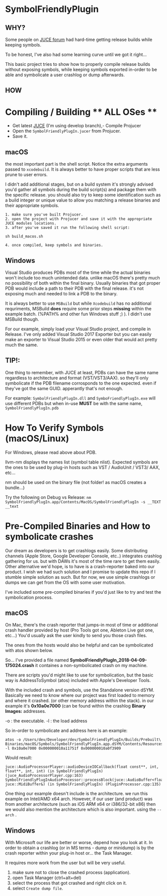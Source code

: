 SymbolFriendlyPlugin
====================

WHY?
----
Some people on [JUCE forum](https://forum.juce.com/t/generating-osx-dsyms-and-still-stripping-symbols/23731) had hard-time getting release builds while keeping symbols.

To be honest, I've also had some learning curve until we got it right...

This basic project tries to show how to properly compile release builds without exposing symbols, while keeping symbols exported in-order to be able and symbolicate a user crashlog or dump afterwards.

HOW
---

Compiling / Building ** ALL OSes **
===================================

- Get latest [JUCE](https://github.com/WeAreROLI/JUCE/) (I'm using develop branch),- Compile Projucer
- Open the `SymbolFriendlyPlugIn.jucer` from Projucer.
- Save it.


macOS
-----

the most important part is the shell script.
Notice the extra arguments passed to `xcodebuild`.
It is always better to have proper scripts that are less prune to user errors.

I didn't add additional stages, but on a build system it's strongly advised you'd gather all symbols during the build script(s) and package them with the specific release.
you should also try to keep some identification such as a build integer or unique value to allow you matching a release binaries and their appropriate symbols.

    1. make sure you've built Projucer.
    2. open the project with Projucer and save it with the appropriate JUCE modules locations.
    3. after you've saved it run the following shell script:

`sh build_macos.sh`

    4. once compiled, keep symbols and binaries.

Windows
-------

Visual Studio produces PDBs most of the time while the actual binaries won't include too much unintended data. unlike macOS there's pretty much no possibility of both within the final binary.
Usually binaries that got proper PDB would include a path to their PDB with the final release. it's not exposing much and needed to link a PDB to the binary.

It is always better to use `MSBuild` but while `Xcodebuild` has no additional requriments,  MSBuild __does__ require some prior steps **missing** within the example batch. (%PATH% and other fun Windows stuff ;) ).
I didn't use MSBuild though.

For our example, simply load your Visual Studio project, and compile in Release.
I've only added Visual Studio 2017 Exporter but you can easily make an exporter to Visual Studio 2015 or even older that would act pretty much the same.

**TIP!:**
---------
One thing to remember, with JUCE at least, PDBs can have the same name regardless to architecture and format (VST/VST3/AAX). so they'll only symbolicate if the PDB filename corrosponds to the one expected. even if they've got the same GUID. apperantly that's not enough.

For example:
`SymbolFriendlyPlugIn.dll` and `SymboFriendlyPlugIn.exe` will use different PDBs but when in-use __MUST__ be with the same name, `SymbolFriendlyPlugIn.pdb`


How To Verify Symbols (macOS/Linux)
=============================
For Windows, please read above about PDB.

llvm-nm displays the names list (symbol table nlist). Expected symbols are the ones to be used by plug-in hosts such as VST / AudioUnit / VST3/ AAX, etc...

nm should be used on the binary file (not folder! as macOS creates a bundle...)

Try the following on Debug vs Release:
`nm SymbolFriendlyPlugIn.app/Contents/MacOS/SymbolFriendlyPlugIn -s __TEXT __text`


Pre-Compiled Binaries and How to symbolicate crashes
====================================================

Our dream as developers is to get crashlogs easily. Some distributing channels (Apple Store, Google Developer Console, etc..) integrates crashlog gathering for us. but with DAWs it's most of the time rare to get them easily.
Other alternative we'd hope, is to have is a crash-reporter baked into our product. I wish we had such solution and I promise to update this repo if I stumble simple solution as such. But for now, we use simple crashlogs or dumps we can get from the OS with some user motivation.

I've included some pre-compiled binaries if you'd just like to try and test the symbolication process.

macOS
-----

On Mac, there's the crash reporter that jumps-in most of time or additional crash handler provided by host (Pro Tools got one, Ableton Live got one, etc...)
You'd usually ask the user kindly to send you those crash files.

The ones from the hosts would also be helpful and can be symbolicated with atos shown below.

So...
I've provided a file named __SymbolFriendlyPlugIn_2018-04-09-175024.crash__ it containes a non-symbolicated crash on my machine.

There are scripts you'd might like to use for symbolication, but the basic way is AddressToSymbol (atos) included with Apple's Developer Tools.

With the included crash and symbols, use the Standalone version dSYM.
Basically we need to know where our project was first loaded to memory and where it crashed.
(or other memory address within the stack). in our example it's __0x10a0e7000__ (can be found within the crashlog __Binary Images:__ addresses.

-o : the executable.
-l : the load address

So in-order to symbolicate and address here is an example:

    atos -o /Users/dev/Developer/dev/SymbolFriendlyPlugIn/Builds/Prebuilt\ Binaries/macOS/Symbols/SymbolFriendlyPlugIn.app.dSYM/Contents/Resources/DWARF/SymbolFriendlyPlugIn -l 0x10a0e7000 0x000000010a11751f 0x000000010a0f3909

Would result:

    juce::AudioProcessorPlayer::audioDeviceIOCallback(float const**, int, float**, int, int) (in SymbolFriendlyPlugIn) (juce_AudioProcessorPlayer.cpp:163)
    SymbolFriendlyPlugInAudioProcessor::processBlock(juce::AudioBuffer<float>&, juce::MidiBuffer&) (in SymbolFriendlyPlugIn) (PluginProcessor.cpp:135)

One thing our example doesn't include is the architecture. we run this example on Intel/AMD x64 arch. However, if our user (and product) was from another architecture (such as iOS ARM x64 or i386/32-bit x86) then we would also mention the architecture which is also important. using the `--arch` .

Windows
-------

With Microsoft our life are better or worse, depend how you look at it.
In order to obtain a crashlog (or in MS terms - dump or minidump) is by the crash reporter within your plug-in host or... the Task Manager.

It requires more work from the user but will be very useful.

1. make sure not to close the crashed process (application).
2. open Task Manager (ctrl+alt+del)
3. select the process that got crashed and right click on it.
4. select `Create dump file`.